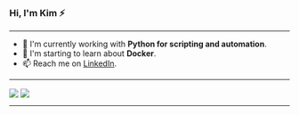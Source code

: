 ### Hi, I'm Kim ⚡

---

- 🔭 I'm currently working with **Python for scripting and automation**.
- 🌱 I'm starting to learn about **Docker**.
- 📫 Reach me on  [LinkedIn](https://www.linkedin.com/in/kimberlyolivas/).

---

<span>
  <img align="center" src="https://github-readme-stats.vercel.app/api?username=KimberlyOlivas&custom_title=GitHub%20stats:&show_icons=true&count_private=true&include_all_commits=true&hide=issues,contribs&hide_rank=true&title_color=008080&text_color=4d4d4d&icon_color=ffdb4d"/>
</span>
<span>
    <img align="center" src="https://github-readme-stats.vercel.app/api/wakatime?username=KimberlyOlivas&layout=compact&custom_title=This%20week%20I've%20been%20working%20on:&title_color=008080"/>
</span>

---
